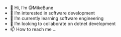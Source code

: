 - 👋 Hi, I’m @MikeBune
- 👀 I’m interested in software development
- 🌱 I’m currently learning software engineering
- 💞️ I’m looking to collaborate on dotnet development
- 📫 How to reach me ...

<!---
MikeBune/MikeBune is a ✨ special ✨ repository because its `README.md` (this file) appears on your GitHub profile.
You can click the Preview link to take a look at your changes.
--->
